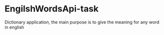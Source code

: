 # EngilshWordsApi-task
Dictionary application, the main purpose is to give the meaning for any word in english
